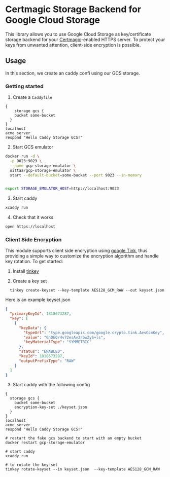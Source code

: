 # Certmagic Storage Backend for Google Cloud Storage 

This library allows you to use Google Cloud Storage as key/certificate storage backend for your [Certmagic](https://github.com/caddyserver/certmagic)-enabled HTTPS server. To protect your keys from unwanted attention, client-side encryption is possible.


## Usage

In this section, we create an caddy confi using our GCS storage.

### Getting started
1. Create a `Caddyfile`

```
{
	storage gcs {
    bucket some-bucket
  }
}
localhost
acme_server
respond "Hello Caddy Storage GCS!"
```

2. Start GCS emulator

```bash
docker run -d \
  -p 9023:9023 \
  --name gcp-storage-emulator \
  oittaa/gcp-storage-emulator \
  start --default-bucket=some-bucket --port 9023 --in-memory


export STORAGE_EMULATOR_HOST=http://localhost:9023
```

3. Start caddy

```bash
xcaddy run
```

4. Check that it works

```bash
open https://localhost
```

### Client Side Encryption

This module supports client side encryption using [google Tink](https://github.com/google/tink), thus providing a simple way to customize the encryption algorithm and handle key rotation. To get started: 

1. Install [tinkey](https://github.com/google/tink/blob/master/docs/TINKEY.md)

2. Create a key set

```
  tinkey create-keyset --key-template AES128_GCM_RAW --out keyset.json
```

Here is an example keyset.json
```json
{
  "primaryKeyId": 1818673287,
  "key": [
    {
      "keyData": {
        "typeUrl": "type.googleapis.com/google.crypto.tink.AesGcmKey",
        "value": "GhDEQ/4v72esAv3rbwZyS+ls",
        "keyMaterialType": "SYMMETRIC"
      },
      "status": "ENABLED",
      "keyId": 1818673287,
      "outputPrefixType": "RAW"
    }
  ]
}
```

3. Start caddy with the following config

```
{
  storage gcs {
    bucket some-bucket
    encryption-key-set ./keyset.json
  }
}
localhost
acme_server
respond "Hello Caddy Storage GCS!"
```

```
# restart the fake gcs backend to start with an empty bucket
docker restart gcp-storage-emulator

# start caddy
xcaddy run

# to rotate the key-set
tinkey rotate-keyset --in keyset.json  --key-template AES128_GCM_RAW
```